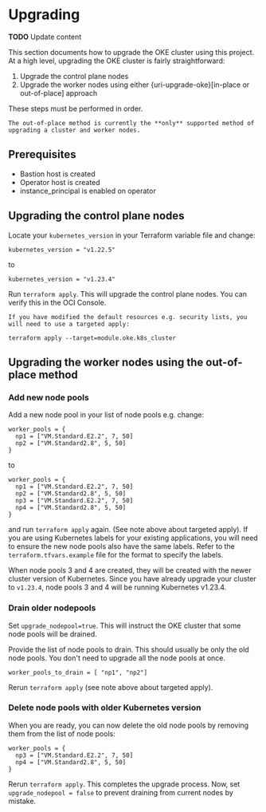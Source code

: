 # Upgrading

**TODO** Update content

This section documents how to upgrade the OKE cluster using this project. At a high level, upgrading the OKE cluster is fairly straightforward:

1. Upgrade the control plane nodes
2. Upgrade the worker nodes using either {uri-upgrade-oke}[in-place or out-of-place] approach

These steps must be performed in order.

```admonish notice
The out-of-place method is currently the **only** supported method of upgrading a cluster and worker nodes.
```

## Prerequisites

* Bastion host is created
* Operator host is created
* instance_principal is enabled on operator

## Upgrading the control plane nodes

Locate your `kubernetes_version` in your Terraform variable file and change:
```properties
kubernetes_version = "v1.22.5" 
```
to
```properties
kubernetes_version = "v1.23.4"
```

Run `terraform apply`. This will upgrade the control plane nodes. You can verify this in the OCI Console.

```admonish tip
If you have modified the default resources e.g. security lists, you will need to use a targeted apply:
```

```shell
terraform apply --target=module.oke.k8s_cluster
```

## Upgrading the worker nodes using the out-of-place method

### Add new node pools

Add a new node pool in your list of node pools e.g. change:
```properties
worker_pools = {
  np1 = ["VM.Standard.E2.2", 7, 50]
  np2 = ["VM.Standard2.8", 5, 50]
}
```
to
```properties
worker_pools = {
  np1 = ["VM.Standard.E2.2", 7, 50]
  np2 = ["VM.Standard2.8", 5, 50]
  np3 = ["VM.Standard.E2.2", 7, 50]
  np4 = ["VM.Standard2.8", 5, 50]
}
```

and run `terraform apply` again. (See note above about targeted apply). If you are using Kubernetes labels for your existing applications, you will need to ensure the new node pools also have the same labels. Refer to the `terraform.tfvars.example` file for the format to specify the labels.

When node pools 3 and 4 are created, they will be created with the newer cluster version of Kubernetes. Since you have already upgrade your cluster to `v1.23.4`, node pools 3 and 4 will be running Kubernetes v1.23.4.

### Drain older nodepools

Set `upgrade_nodepool=true`. This will instruct the OKE cluster that some node pools will be drained.

Provide the list of node pools to drain. This should usually be only the old node pools. You don't need to upgrade all the node pools at once.

```
worker_pools_to_drain = [ "np1", "np2"] 
```

Rerun `terraform apply` (see note above about targeted apply).

### Delete node pools with older Kubernetes version

When you are ready, you can now delete the old node pools by removing them from the list of node pools:
```
worker_pools = {
  np3 = ["VM.Standard.E2.2", 7, 50]
  np4 = ["VM.Standard2.8", 5, 50]
}
```

Rerun `terraform apply`. This completes the upgrade process. Now, set `upgrade_nodepool = false` to prevent draining from current nodes by mistake.
